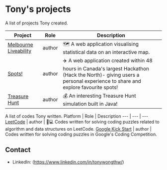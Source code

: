 # Tony's projects

A list of projects Tony created.

Project | Role | Description
--- | --- | ---
[Melbourne Liveability](https://github.com/tonywongthw/Melbourne-Liveability) | author | :world_map: A web application visualising statistical data on an interactive map.
[Spots!](https://github.com/tonywongthw/Spots-WebApp) | author | :airplane: A web application created within 48 hours in Canada's largest Hackathon (Hack the North)- giving users a personal experience to share and explore favourite spots!
[Treasure Hunt](https://github.com/tonywongthw/Treasure-Hunt) | author | :moneybag: An interesting Treasure Hunt simulation built in Java!

A list of codes Tony written.
Platform | Role | Description
--- | --- | ---
[LeetCode](https://github.com/tonywongthw/Leet-Code) | author | :adult::computer: Codes written for solving coding puzzles related to algorithm and data structures on LeetCode.
[Google Kick Start](https://github.com/tonywongthw/Google-Kickstart) | author | Codes written for solving coding puzzles in Google's Coding Competition.

## Contact

- LinkedIn: (https://www.linkedin.com/in/tonywongthw/)
